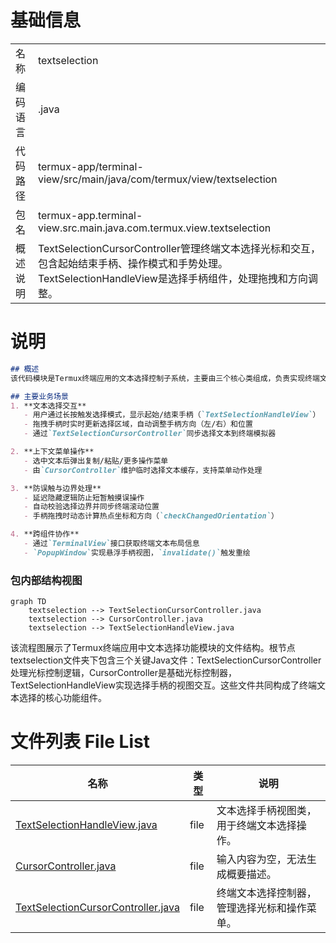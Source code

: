 # 基础信息

|      |      |
|------|------|
| 名称 | textselection |
| 编码语言 | .java |
| 代码路径 | termux-app/terminal-view/src/main/java/com/termux/view/textselection |
| 包名 | termux-app.terminal-view.src.main.java.com.termux.view.textselection |
| 概述说明 | TextSelectionCursorController管理终端文本选择光标和交互，包含起始结束手柄、操作模式和手势处理。TextSelectionHandleView是选择手柄组件，处理拖拽和方向调整。 |

# 说明

```markdown
## 概述
该代码模块是Termux终端应用的文本选择控制子系统，主要由三个核心类组成，负责实现终端文本的选择、光标控制及交互操作功能。模块通过分离控制逻辑（CursorController）、视图渲染（HandleView）和交互管理（TextSelectionCursorController）实现职责分离，支持双向选择手柄操作、上下文菜单和防误触机制，与TerminalView紧密集成完成终端文本的选取与操作。

## 主要业务场景
1. **文本选择交互**  
   - 用户通过长按触发选择模式，显示起始/结束手柄（`TextSelectionHandleView`）
   - 拖拽手柄时实时更新选择区域，自动调整手柄方向（左/右）和位置
   - 通过`TextSelectionCursorController`同步选择文本到终端模拟器

2. **上下文菜单操作**  
   - 选中文本后弹出复制/粘贴/更多操作菜单
   - 由`CursorController`维护临时选择文本缓存，支持菜单动作处理

3. **防误触与边界处理**  
   - 延迟隐藏逻辑防止短暂触摸误操作
   - 自动校验选择边界并同步终端滚动位置
   - 手柄拖拽时动态计算热点坐标和方向（`checkChangedOrientation`）

4. **跨组件协作**  
   - 通过`TerminalView`接口获取终端文本布局信息
   - `PopupWindow`实现悬浮手柄视图，`invalidate()`触发重绘
```


### 包内部结构视图

```mermaid
graph TD
    textselection --> TextSelectionCursorController.java
    textselection --> CursorController.java
    textselection --> TextSelectionHandleView.java
```

该流程图展示了Termux终端应用中文本选择功能模块的文件结构。根节点textselection文件夹下包含三个关键Java文件：TextSelectionCursorController处理光标控制逻辑，CursorController是基础光标控制器，TextSelectionHandleView实现选择手柄的视图交互。这些文件共同构成了终端文本选择的核心功能组件。

# 文件列表 File List

| 名称   | 类型  | 说明 |
|-------|------|-------------|
| [TextSelectionHandleView.java](TextSelectionHandleView.md) | file | 文本选择手柄视图类，用于终端文本选择操作。 |
| [CursorController.java](CursorController.md) | file | 输入内容为空，无法生成概要描述。 |
| [TextSelectionCursorController.java](TextSelectionCursorController.md) | file | 终端文本选择控制器，管理选择光标和操作菜单。 |


